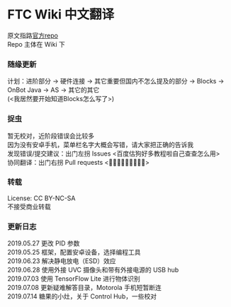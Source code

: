# FTC Wiki 中文翻译
原文指路[官方repo](https://github.com/ftctechnh/ftc_app/wiki)  
Repo 主体在 Wiki 下

### 随缘更新
计划：进阶部分 -> 硬件连接 ->  其它重要但国内不怎么提及的部分 -> Blocks -> OnBot Java -> AS -> 其它的其它  
(<我居然要开始知道Blocks怎么写了>)

### 捉虫
暂无校对，近阶段错误会比较多  
因为没有安卓手机，菜单栏名字大概会写错，请大家把正确的告诉我  
发现错误/提交建议：出门左拐 Issues <百度估狗好多教程啦自己查查怎么用>  
协同翻译：出门右拐 Pull requests <👏👏👏👏👏👏👏👏👏>  

### 转载
License: CC BY-NC-SA  
不接受商业转载  

### 更新日志
2019.05.27
更改 PID 参数  
2019.05.25
框架，配置安卓设备，选择编程工具  
2019.06.23
解决静电放电（ESD）效应  
2019.06.28 
使用外接 UVC 摄像头和带有外接电源的 USB hub  
2019.07.03 
使用 TensorFlow Lite 进行物体识别  
2019.07.08 
更新疑难解答目录，Motorola 手机短暂断连  
2019.07.14 
糖果的小灶，关于 Control Hub，一些校对  

